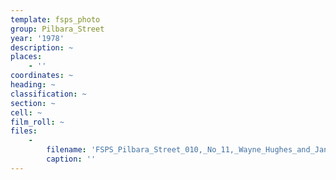 ```yaml
---
template: fsps_photo
group: Pilbara_Street
year: '1978'
description: ~
places:
    - ''
coordinates: ~
heading: ~
classification: ~
section: ~
cell: ~
film_roll: ~
files:
    -
        filename: 'FSPS_Pilbara_Street_010,_No_11,_Wayne_Hughes_and_Jan_Margaret_Ryan,_11-4-F,_1978.png'
        caption: ''
---
```

